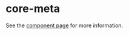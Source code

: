 core-meta
=========

See the [component page](https://www.polymer-project.org/0.5/docs/elements/core-meta.html) for more information.
